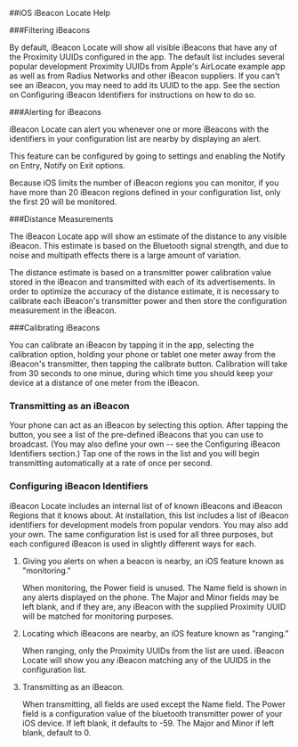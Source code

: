 ---
---
##iOS iBeacon Locate Help

###Filtering iBeacons

By default, iBeacon Locate will show all visible iBeacons that have any of the Proximity UUIDs configured in the app.
The default list includes several popular development Proximity UUIDs from Apple's AirLocate example app as well as from Radius Networks and other
iBeacon suppliers.  If you can't see an iBeacon, you may need to add its UUID to the app.  See the section on Configuring iBeacon Identifiers for instructions on how to do so.

###Alerting for iBeacons

iBeacon Locate can alert you whenever one or more iBeacons with the identifiers in your configuration list are nearby by displaying an alert.

This feature can be configured by going to settings and enabling the Notify on Entry, Notify on Exit options.

Because iOS limits the number of iBeacon regions you can monitor, if you have more than 20 iBeacon regions defined in your configuration list, only the first 20 will be monitored.

###Distance Measurements

The iBeacon Locate app will show an estimate of the distance to any visible iBeacon.  This estimate is based on the Bluetooth signal strength, and due to noise and multipath effects there is a large amount of variation.  

The distance estimate is based on a transmitter power calibration value stored in the iBeacon and transmitted with each of its advertisements.  In order to optimize the accuracy of the distance estimate, it is necessary to calibrate each iBeacon's transmitter power and then store the configuration measurement in the iBeacon.

###Calibrating iBeacons

You can calibrate an iBeacon by tapping it in the app, selecting the calibration option, holding your phone or tablet one meter away from the iBeacon's transmitter, then tapping the calibrate button.  Calibration will take from 30 seconds to one minue, during which time you should keep your device at a distance of one meter from the iBeacon.    

### Transmitting as an iBeacon

Your phone can act as an iBeacon by selecting this option.  After tapping the button, you see a list of the pre-defined iBeacons that you can use to broadcast.  (You may also define your own -- see the Configuring iBeacon Identifiers section.)
Tap one of the rows in the list and you will begin transmitting automatically at a rate of once per second.

### Configuring iBeacon Identifiers

iBeacon Locate includes an internal list of of known iBeacons and iBeacon Regions that it knows about.  At installation, this list includes a list of 
iBeacon identifiers for development models from popular vendors.  You may also add your own.  The same configuration list is used for all three purposes, but each configured iBeacon is used in slightly different ways for each.

1. Giving you alerts on when a beacon is nearby, an iOS feature known as "monitoring."

    When monitoring, the Power field is unused.  The Name field is shown in any alerts displayed on the phone.  The Major and Minor fields may be left blank, and if they are, any iBeacon with the supplied Proximity UUID will be matched for monitoring purposes.


2. Locating which iBeacons are nearby, an iOS feature known as "ranging."

    When ranging, only the Proximity UUIDs from the list are used.  iBeacon Locate will show you any iBeacon matching any of the UUIDS in the configuration list.

3. Transmitting as an iBeacon.
    
    When transmitting, all fields are used except the Name field.  The Power field is a configuration value of the bluetooth transmitter power of your iOS device.  If left blank, it defaults to -59.  The Major and Minor if left blank, default to 0.




 
